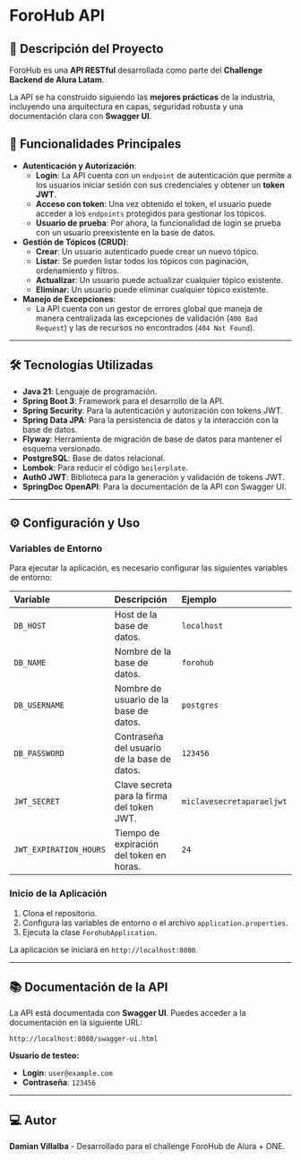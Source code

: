 # ForoHub API

## 📝 Descripción del Proyecto

ForoHub es una **API RESTful** desarrollada como parte del **Challenge Backend de Alura Latam**.

La API se ha construido siguiendo las **mejores prácticas** de la industria, incluyendo una arquitectura en capas, seguridad robusta y una documentación clara con **Swagger UI**.

## 🚀 Funcionalidades Principales

* **Autenticación y Autorización**:
    * **Login**: La API cuenta con un `endpoint` de autenticación que permite a los usuarios iniciar sesión con sus credenciales y obtener un **token JWT**.
    * **Acceso con token**: Una vez obtenido el token, el usuario puede acceder a los `endpoints` protegidos para gestionar los tópicos.
    * **Usuario de prueba**: Por ahora, la funcionalidad de login se prueba con un usuario preexistente en la base de datos.
* **Gestión de Tópicos (CRUD)**:
    * **Crear**: Un usuario autenticado puede crear un nuevo tópico.
    * **Listar**: Se pueden listar todos los tópicos con paginación, ordenamiento y filtros.
    * **Actualizar**: Un usuario puede actualizar cualquier tópico existente.
    * **Eliminar**: Un usuario puede eliminar cualquier tópico existente.
* **Manejo de Excepciones**:
    * La API cuenta con un gestor de errores global que maneja de manera centralizada las excepciones de validación (`400 Bad Request`) y las de recursos no encontrados (`404 Not Found`).

---

## 🛠️ Tecnologías Utilizadas

* **Java 21**: Lenguaje de programación.
* **Spring Boot 3**: Framework para el desarrollo de la API.
* **Spring Security**: Para la autenticación y autorización con tokens JWT.
* **Spring Data JPA**: Para la persistencia de datos y la interacción con la base de datos.
* **Flyway**: Herramienta de migración de base de datos para mantener el esquema versionado.
* **PostgreSQL**: Base de datos relacional.
* **Lombok**: Para reducir el código `boilerplate`.
* **Auth0 JWT**: Biblioteca para la generación y validación de tokens JWT.
* **SpringDoc OpenAPI**: Para la documentación de la API con Swagger UI.

---

## ⚙️ Configuración y Uso

### Variables de Entorno

Para ejecutar la aplicación, es necesario configurar las siguientes variables de entorno:

| Variable | Descripción | Ejemplo |
| :--- | :--- | :--- |
| `DB_HOST` | Host de la base de datos. | `localhost` |
| `DB_NAME` | Nombre de la base de datos. | `forohub` |
| `DB_USERNAME` | Nombre de usuario de la base de datos. | `postgres` |
| `DB_PASSWORD` | Contraseña del usuario de la base de datos. | `123456` |
| `JWT_SECRET` | Clave secreta para la firma del token JWT. | `miclavesecretaparaeljwt` |
| `JWT_EXPIRATION_HOURS` | Tiempo de expiración del token en horas. | `24` |

### Inicio de la Aplicación

1.  Clona el repositorio.
2.  Configura las variables de entorno o el archivo `application.properties`.
3.  Ejecuta la clase `ForohubApplication`.

La aplicación se iniciará en `http://localhost:8080`.

---

## 📚 Documentación de la API

La API está documentada con **Swagger UI**. Puedes acceder a la documentación en la siguiente URL:

`http://localhost:8080/swagger-ui.html`

**Usuario de testeo:**
* **Login**: `user@example.com`
* **Contraseña**: `123456`

---

## 💻 Autor

**Damian Villalba** - Desarrollado para el challenge ForoHub de Alura + ONE.


